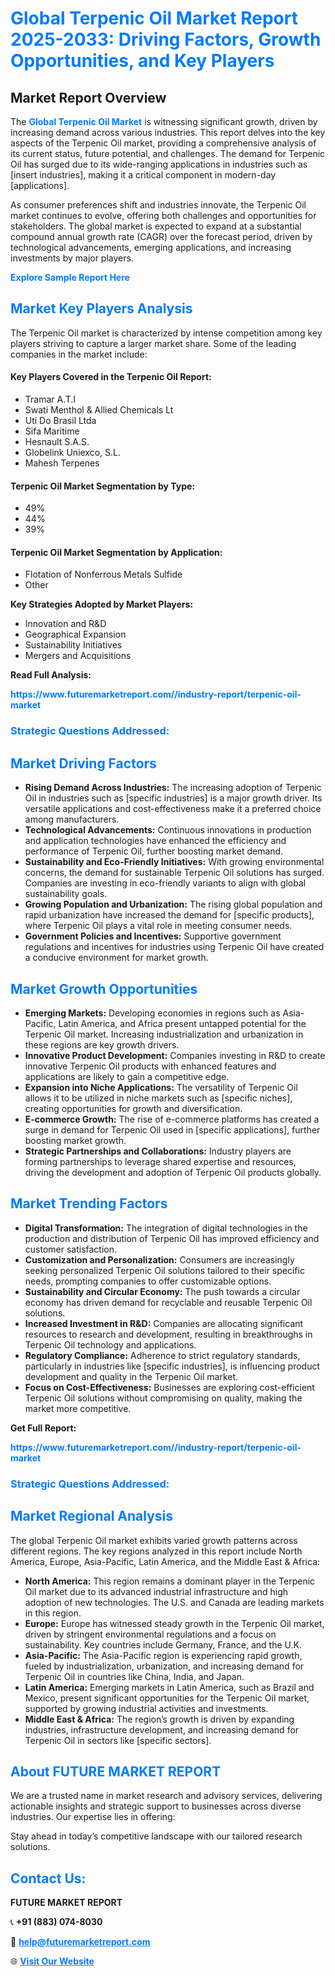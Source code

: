 <h1 style="color: #007BFF;">Global Terpenic Oil Market Report 2025-2033: Driving Factors, Growth Opportunities, and Key Players</h1>

<section id="overview">
<h2>Market Report Overview</h2>
<p>The <a href="https://www.futuremarketreport.com//industry-report/terpenic-oil-market" style="color: #007BFF; text-decoration: none;"><strong>Global Terpenic Oil Market</strong></a> is witnessing significant growth, driven by increasing demand across various industries. This report delves into the key aspects of the Terpenic Oil market, providing a comprehensive analysis of its current status, future potential, and challenges. The demand for Terpenic Oil has surged due to its wide-ranging applications in industries such as [insert industries], making it a critical component in modern-day [applications].</p>
<p>As consumer preferences shift and industries innovate, the Terpenic Oil market continues to evolve, offering both challenges and opportunities for stakeholders. The global market is expected to expand at a substantial compound annual growth rate (CAGR) over the forecast period, driven by technological advancements, emerging applications, and increasing investments by major players.</p>
</section>

<section id="overview">
<p><a href="https://www.futuremarketreport.com//request-sample/reportId=86088" style="color: #007BFF; text-decoration: none;"><strong>Explore Sample Report Here</strong></a></p>
</section>

<section id="key-players">
<h2 style="color: #007BFF;">Market Key Players Analysis</h2>
<p>The Terpenic Oil market is characterized by intense competition among key players striving to capture a larger market share. Some of the leading companies in the market include:</p>
<h4>Key Players Covered in the Terpenic Oil Report:</h4>
<ul><li>Tramar A.T.I</li><li>Swati Menthol &amp; Allied Chemicals Lt</li><li>Uti Do Brasil Ltda</li><li>Sifa Maritime</li><li>Hesnault S.A.S.</li><li>Globelink Uniexco, S.L.</li><li>Mahesh Terpenes</li></ul>
<h4>Terpenic Oil Market Segmentation by Type:</h4>
<ul><li>49%</li><li>44%</li><li>39%</li></ul>

<h4>Terpenic Oil Market Segmentation by Application:</h4>
<ul><li>Flotation of Nonferrous Metals Sulfide</li><li>Other</li></ul>
<p><strong>Key Strategies Adopted by Market Players:</strong></p>
<ul>
<li>Innovation and R&D</li>
<li>Geographical Expansion</li>
<li>Sustainability Initiatives</li>
<li>Mergers and Acquisitions</li>
</ul>
</section>

<section>
<p><strong>Read Full Analysis: </strong></p><a href="https://www.futuremarketreport.com//industry-report/terpenic-oil-market" style="color: #007BFF; text-decoration: none;"><strong>https://www.futuremarketreport.com//industry-report/terpenic-oil-market</strong></a>
<h3 style="color: #007BFF;">Strategic Questions Addressed:</h3>
</section>

<section id="driving-factors">
<h2 style="color: #007BFF;">Market Driving Factors</h2>
<ul>
<li><strong>Rising Demand Across Industries:</strong> The increasing adoption of Terpenic Oil in industries such as [specific industries] is a major growth driver. Its versatile applications and cost-effectiveness make it a preferred choice among manufacturers.</li>
<li><strong>Technological Advancements:</strong> Continuous innovations in production and application technologies have enhanced the efficiency and performance of Terpenic Oil, further boosting market demand.</li>
<li><strong>Sustainability and Eco-Friendly Initiatives:</strong> With growing environmental concerns, the demand for sustainable Terpenic Oil solutions has surged. Companies are investing in eco-friendly variants to align with global sustainability goals.</li>
<li><strong>Growing Population and Urbanization:</strong> The rising global population and rapid urbanization have increased the demand for [specific products], where Terpenic Oil plays a vital role in meeting consumer needs.</li>
<li><strong>Government Policies and Incentives:</strong> Supportive government regulations and incentives for industries using Terpenic Oil have created a conducive environment for market growth.</li>
</ul>
</section>

<section id="growth-opportunities">
<h2 style="color: #007BFF;">Market Growth Opportunities</h2>
<ul>
<li><strong>Emerging Markets:</strong> Developing economies in regions such as Asia-Pacific, Latin America, and Africa present untapped potential for the Terpenic Oil market. Increasing industrialization and urbanization in these regions are key growth drivers.</li>
<li><strong>Innovative Product Development:</strong> Companies investing in R&D to create innovative Terpenic Oil products with enhanced features and applications are likely to gain a competitive edge.</li>
<li><strong>Expansion into Niche Applications:</strong> The versatility of Terpenic Oil allows it to be utilized in niche markets such as [specific niches], creating opportunities for growth and diversification.</li>
<li><strong>E-commerce Growth:</strong> The rise of e-commerce platforms has created a surge in demand for Terpenic Oil used in [specific applications], further boosting market growth.</li>
<li><strong>Strategic Partnerships and Collaborations:</strong> Industry players are forming partnerships to leverage shared expertise and resources, driving the development and adoption of Terpenic Oil products globally.</li>
</ul>
</section>

<section id="trending-factors">
<h2 style="color: #007BFF;">Market Trending Factors</h2>
<ul>
<li><strong>Digital Transformation:</strong> The integration of digital technologies in the production and distribution of Terpenic Oil has improved efficiency and customer satisfaction.</li>
<li><strong>Customization and Personalization:</strong> Consumers are increasingly seeking personalized Terpenic Oil solutions tailored to their specific needs, prompting companies to offer customizable options.</li>
<li><strong>Sustainability and Circular Economy:</strong> The push towards a circular economy has driven demand for recyclable and reusable Terpenic Oil solutions.</li>
<li><strong>Increased Investment in R&D:</strong> Companies are allocating significant resources to research and development, resulting in breakthroughs in Terpenic Oil technology and applications.</li>
<li><strong>Regulatory Compliance:</strong> Adherence to strict regulatory standards, particularly in industries like [specific industries], is influencing product development and quality in the Terpenic Oil market.</li>
<li><strong>Focus on Cost-Effectiveness:</strong> Businesses are exploring cost-efficient Terpenic Oil solutions without compromising on quality, making the market more competitive.</li>
</ul>
</section>

<section>
<p><strong>Get Full Report: </strong></p><a href="https://www.futuremarketreport.com//industry-report/terpenic-oil-market" style="color: #007BFF; text-decoration: none;"><strong>https://www.futuremarketreport.com//industry-report/terpenic-oil-market</strong></a>
<h3 style="color: #007BFF;">Strategic Questions Addressed:</h3>
</section>


<section id="regional-analysis">
<h2 style="color: #007BFF;">Market Regional Analysis</h2>
<p>The global Terpenic Oil market exhibits varied growth patterns across different regions. The key regions analyzed in this report include North America, Europe, Asia-Pacific, Latin America, and the Middle East & Africa:</p>
<ul>
<li><strong>North America:</strong> This region remains a dominant player in the Terpenic Oil market due to its advanced industrial infrastructure and high adoption of new technologies. The U.S. and Canada are leading markets in this region.</li>
<li><strong>Europe:</strong> Europe has witnessed steady growth in the Terpenic Oil market, driven by stringent environmental regulations and a focus on sustainability. Key countries include Germany, France, and the U.K.</li>
<li><strong>Asia-Pacific:</strong> The Asia-Pacific region is experiencing rapid growth, fueled by industrialization, urbanization, and increasing demand for Terpenic Oil in countries like China, India, and Japan.</li>
<li><strong>Latin America:</strong> Emerging markets in Latin America, such as Brazil and Mexico, present significant opportunities for the Terpenic Oil market, supported by growing industrial activities and investments.</li>
<li><strong>Middle East & Africa:</strong> The region’s growth is driven by expanding industries, infrastructure development, and increasing demand for Terpenic Oil in sectors like [specific sectors].</li>
</ul>
</section>

<footer>
<h2 style="color: #007BFF;">About FUTURE MARKET REPORT</h2>
<p>We are a trusted name in market research and advisory services, delivering actionable insights and strategic support to businesses across diverse industries. Our expertise lies in offering:</p>

<p>Stay ahead in today’s competitive landscape with our tailored research solutions.</p>

<h2 style="color: #007BFF;">Contact Us:</h2>
<p><strong>FUTURE MARKET REPORT</strong></p>
<p>📞 <strong>+91 (883) 074-8030</strong></p>
<p>📧 <strong><a href="mailto:help@futuremarketreport.com" style="color: #007BFF;">help@futuremarketreport.com</a></strong></p>
<p>🌐 <strong><a href="https://www.futuremarketreport.com/" style="color: #007BFF;">Visit Our Website</a></strong></p>
</footer>